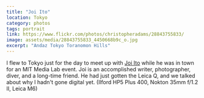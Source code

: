 ```yaml
---
title: "Joi Ito"
location: Tokyo
category: photos
tags: portrait
link: https://www.flickr.com/photos/christopheradams/28843755833/
image: assets/media/28843755833_4450668b9c_o.jpg
excerpt: "Andaz Tokyo Toranomon Hills"
---
```


I flew to Tokyo just for the day to meet up with [Joi Ito] while he was in town
for an MIT Media Lab event. Joi is an accomplished writer, photographer, diver,
and a long-time friend. He had just gotten the Leica Q, and we talked about why
I hadn't gone digital yet. (Ilford HP5 Plus 400, Nokton 35mm f/1.2 II, Leica M6)

[Joi Ito]: https://joi.ito.com
